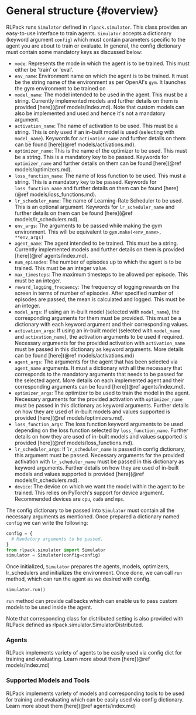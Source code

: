# General structure {#overview}

RLPack runs `Simulator` defined in `rlpack.simulator`. This class provides an easy-to-use
interface to train agents. `Simulator` accepts a dictionary (keyword argument `config`) which
must contain parameters specific to the agent you are about to train or evaluate. In general, the
config dictionary must contain some mandatory keys as discussed below:
- `mode`: Represents the mode in which the agent is to be trained. This must either be 'train' or
  'eval'.
- `env_name`: Environment name on which the agent is to be trained. It must be the string name of the
  environment as per OpenAI's `gym`. It launches the gym environment to be trained on
- `model_name`: The model intended to be used in the agent. This must be a string. Currently implemented
  models and further details on them is provided [here](@ref models/index.md). Note that custom models can also
  be implemented and used and hence it's not a mandatory argument.
- `activation_name`: The name of activation to be used. This must be a string. This is only used if an in-built
  model is used (selecting with `model_name`). Keywords for `activation_name` and further details on them can be found
  [here](@ref models/activations.md).
- `optimizer_name`: This is the name of the optimizer to be used. This must be a string. This is a mandatory key to be
  passed. Keywords for `optimizer_name` and further details on them can be found [here](@ref models/optimizers.md).
- `loss_function_name`: The name of loss function to be used. This must a string. This is a mandatory key to be
  passed. Keywords for `loss_function_name` and further details on them can be found [here](@ref models/loss_functions.md).
- `lr_scheduler_name`: The name of Learning-Rate Scheduler to be used. This is an optional argument. Keywords for
  `lr_scheduler_name` and further details on them can be found [here](@ref models/lr_schedulers.md).
- `env_args`: The arguments to be passed while making the gym environment. This will be equivalent 
   to `gym.make(<env_name>, **env_args)`
- `agent_name`: The agent intended to be trained. This must be a string. Currently implemented
  models and further details on them is provided [here](@ref agents/index.md).
- `num_episodes`: The number of episodes up to which the agent is to be trained. This must be an integer
  value.
- `max_timesteps`: The maximum timesteps to be allowed per episode. This must be an integer.
- `reward_logging_frequency`: The frequency of logging rewards on the screen in terms of number of episodes.
  After specified number of episodes are passed, the mean is calculated and logged. This must be an integer.
- `model_args`: If using an in-built model (selected with `model_name`), the corresponding arguments for them
  must be provided. This must be a dictionary with each keyword argument and their corresponding values.
- `activation_args`: If using an in-built model (selected with `model_name` and `activation_name`), the activation
  arguments to be used if required. Necessary arguments for the provided activation with `activation_name` must be
  passed in this dictionary as keyword arguments. More details can be found [here](@ref models/activations.md)
- `agent_args`: The arguments for the agent that has been selected via `agent_name` arguments. It must a dictionary
  with all the necessary that corresponds to the mandatory arguments that needs to be passed for the selected agent.
  More details on each implemented agent and their corresponding arguments can be found [here](@ref agents/index.md).
- `optimizer_args`: The optimizer to be used to train the model in the agent. Necessary arguments for the provided
  activation with `optimizer_name` must be passed in this dictionary as keyword arguments. Further details on how they
  are used of in-built models and values supported is provided [here](@ref models/optimizers.md).
- `loss_function_args`: The loss function keyword arguments to be used depending on the loss function selected by
  `loss_function_name`. Further details on how they are used of in-built models and values supported is
  provided [here](@ref models/loss_functions.md).
- `lr_scheduler_args`: If `lr_scheduler_name` is passed in config dictionary, this argument must be passed. Necessary
  arguments for the provided activation with `lr_scheduler_name` must be passed in this dictionary as keyword arguments.
  Further details on how they are used of in-built models and values supported is provided [here](@ref models/lr_schedulers.md).
- `device`: The device on which we want the model within the agent to be trained. This relies on PyTorch's support for
  device argument. Recommended devices are `cpu`, `cuda` and `mps`.

The config dictionary to be passed into `Simulator` must contain all the necessary arguments as mentioned. Once prepared
a dictionary named `config` we can write the following:
```python
config = {
  # Mandatory arguments to be passed.
}
from rlpack.simulator import Simulator
simulator = Simulator(config=config)
```

Once initialized, `Simulator` prepares the agents, models, optimizers, lr_schedulers and initializes the
environment. Once done, we can call `run` method, which can run the agent as we desired with config.
```python
simulator.run()
```
`run` method can provide callbacks which can enable us to pass custom models to be used inside the agent.

Note that corresponding class for distributed setting is also provided with RLPack defined as 
rlpack.simulator.SimulatorDistributed. 

### Agents

RLPack implements variety of agents to be easily used via config dict for training and evaluating. Learn more about
them [here](@ref models/index.md)


### Supported Models and Tools

RLPack implements variety of models and corresponding tools to be used for training and evaluating which can be easily
used via config dictionary. Learn more about them [here](@ref agents/index.md) 
